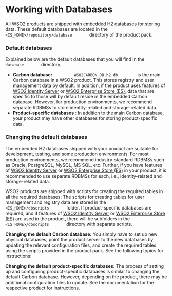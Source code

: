 # Working with Databases

All WSO2 products are shipped with embedded H2 databases for storing
data. These default databases are located in the
`         <IS_HOME>/repository/database        ` directory of the
product pack.

### Default databases

Explained below are the default databases that you will find in the
`         database        ` directory.

-   **Carbon database:** `          WSO2CARBON_DB.h2.db         ` is the
    main Carbon database in a WSO2 product. This stores registry and
    user management data by default. In addition, if the product uses
    features of [WSO2 Identity
    Server](http://wso2.com/products/identity-server/) or [WSO2
    Enterprise Store (ES)](http://wso2.com/products/enterprise-store/),
    data that are specific to those will by default reside in the
    embedded Carbon database. However, for production environments, we
    recommend separate RDBMSs to store identity-related and
    storage-related data.
-   **Product-specific databases** : In addition to the main Carbon
    database, your product may have other databases for storing
    product-specific data.

### Changing the default databases

The embedded H2 databases shipped with your product are suitable for
development, testing, and some production environments. For most
production environments, we recommend industry-standard RDBMSs such as
Oracle, PostgreSQL, MySQL, MS SQL, etc. Further, if you have features of
[WSO2 Identity Server](http://wso2.com/products/identity-server/) or
[WSO2 Enterprise Store (ES)](http://wso2.com/products/enterprise-store/)
in your product, it is recommended to use separate RDBMSs for each,
i.e., identity-related and storage-related data.

WSO2 products are shipped with scripts for creating the required tables
in all the required databases: The scripts for creating tables for user
management and registry data are stored in the
`         <IS_HOME>/dbscripts        ` folder. If product-specific
databases are required, and if features of [WSO2 Identity
Server](http://wso2.com/products/identity-server/) or [WSO2 Enterprise
Store (ES)](http://wso2.com/products/enterprise-store/) are used in the
product, there will be subfolders in the
`         <IS_HOME>/dbscripts        ` directory with separate
scripts.

**Changing the default Carbon database:** You simply have to set up new
physical databases, point the product server to the new databases by
updating the relevant configuration files, and create the required
tables using the scripts provided in the product pack. See the following
topics for instructions:

**Changing the default product-specific databases:** The process of
setting up and configuring product-specific databases is similar to
changing the default Carbon database. However, depending on the
product, there may be additional configuration files to update. See the
documentation for the respective product for instructions.
